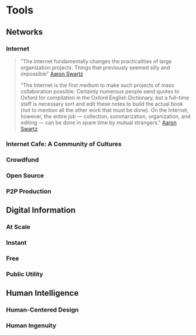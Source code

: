 # Tools

## Networks

### Internet

> "The Internet fundamentally changes the practicalities of large organization projects. Things that previously seemed silly and impossible" [Aaron Swartz](http://www.aaronsw.com/weblog/masscollab)
>
> "The Internet is the first medium to make such projects of mass collaboration possible. Certainly numerous people send quotes to Oxford for compilation in the Oxford English Dictionary, but a full-time staff is necessary sort and edit these notes to build the actual book \(not to mention all the other work that must be done\). On the Internet, however, the entire job — collection, summarization, organization, and editing — can be done in spare time by mutual strangers." [Aaron Swartz](http://www.aaronsw.com/weblog/masscollab)

### Internet Cafe: A Community of Cultures

### Crowdfund

### Open Source

### P2P Production

## Digital Information

### At Scale

### Instant

### Free

### Public Utility

## Human Intelligence

### Human-Centered Design

### Human Ingenuity

